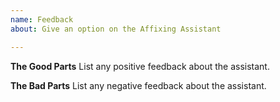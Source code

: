 ```yaml
---
name: Feedback
about: Give an option on the Affixing Assistant

---
```


**The Good Parts**
List any positive feedback about the assistant.

**The Bad Parts**
List any negative feedback about the assistant.
